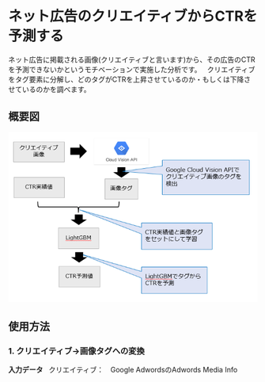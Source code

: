 # ネット広告のクリエイティブからCTRを予測する  
ネット広告に掲載される画像(クリエイティブと言います)から、その広告のCTRを予測できないかというモチベーションで実施した分析です。  
クリエイティブをタグ要素に分解し、どのタグがCTRを上昇させているのか・もしくは下降させているのかを調べます。  

## 概要図  
![概要図](https://github.com/mengziQ/study_room/blob/master/gradient-boosting/lightgbm/pics/overview.PNG)

## 使用方法  
### 1. クリエイティブ→画像タグへの変換    
**入力データ**  
クリエイティブ：　Google AdwordsのAdwords Media Info
